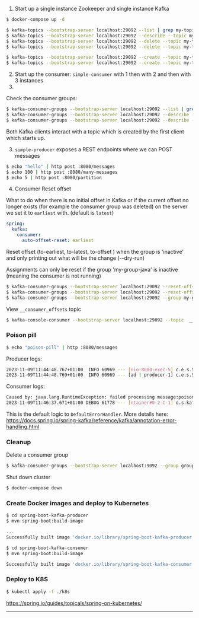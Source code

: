 1. Start up a single instance Zookeeper and single instance Kafka

```bash
$ docker-compose up -d
```


```bash
$ kafka-topics --bootstrap-server localhost:29092 --list | grep my-topic
$ kafka-topics --bootstrap-server localhost:29092 --describe --topic my-topic-java
$ kafka-topics --bootstrap-server localhost:29092 --delete --topic my-topic-java
$ kafka-topics --bootstrap-server localhost:29092 --delete --topic my-topic-dlt

$ kafka-topics --bootstrap-server localhost:29092 --create --topic my-topic-java --partitions 6 --replication-factor 1
$ kafka-topics --bootstrap-server localhost:29092 --create --topic my-topic-dlt --partitions 1 --replication-factor 1
```

2. Start up the consumer: `simple-consumer` with 1 then with 2 and then with 3 instances
3. 
Check the consumer groups:

```bash
$ kafka-consumer-groups --bootstrap-server localhost:29092 --list | grep my-group
$ kafka-consumer-groups --bootstrap-server localhost:29092 --describe --group my-group-java
$ kafka-consumer-groups --bootstrap-server localhost:29092 --describe --group my-group-dlt
```

Both Kafka clients interact with a topic which is created by the first client which starts up.

3. `simple-producer` exposes a REST endpoints where we can POST messages

```bash
$ echo "hello" | http post :8080/messages
$ echo 100 | http post :8080/many-messages
$ echo 5 | http post :8080/partition
```

4. Consumer Reset offset

What to do when there is no initial offset in Kafka or if the current offset no longer exists (for example the consumer group was deleted)
on the server we set it to `earliest` with. (default is `latest`)

```yaml
spring:
  kafka:
    consumer:
      auto-offset-reset: earliest
``` 

Reset offset (to-earliest, to-latest, to-offset <Long>) when the group is 'inactive' and only printing out what will be the change (--dry-run)

Assignments can only be reset if the group 'my-group-java' is inactive (meaning the consumer is not running)

```bash
$ kafka-consumer-groups --bootstrap-server localhost:29092 --reset-offsets --group my-group-java --to-earliest --topic my-topic-java --dry-run
$ kafka-consumer-groups --bootstrap-server localhost:29092 --reset-offsets --group my-group-java --to-earliest --topic my-topic-java --execute
$ kafka-consumer-groups --bootstrap-server localhost:29092 --group my-group-java --describe
```


View `__consumer_offsets` topic

```bash
$ kafka-console-consumer --bootstrap-server localhost:29092 --topic  __consumer_offsets --from-beginning --formatter kafka.coordinator.group.GroupMetadataManager\$OffsetsMessageFormatter
```

### Poison pill

```bash
$ echo "poison-pill" | http :8080/messages
````

Producer logs:

```bash
2023-11-09T11:44:48.767+01:00  INFO 60969 --- [nio-8080-exec-5] c.e.s.SimpleProducerApplication          : Sending payload poison-pill
2023-11-09T11:44:48.769+01:00  INFO 60969 --- [ad | producer-1] c.e.s.SimpleProducerApplication          : success, topic: my-topic, partition: 4, offset: 12
```

Consumer logs:
```bash
Caused by: java.lang.RuntimeException: failed processing message:poison-pill - 10 times
2023-11-09T11:46:37.671+01:00 DEBUG 61778 --- [ntainer#0-2-C-1] o.s.kafka.listener.DefaultErrorHandler   : Skipping seek of: my-topic-4@12
```

This is the default logic to `DefaultErrorHandler`. More details here: https://docs.spring.io/spring-kafka/reference/kafka/annotation-error-handling.html

### Cleanup

Delete a consumer group

```bash
$ kafka-consumer-groups --bootstrap-server localhost:9092 --group group-id --delete
```

Shut down cluster

```bash
$ docker-compose down
```


### Create Docker images and deploy to Kubernetes

```bash
$ cd spring-boot-kafka-producer
$ mvn spring-boot:build-image

...
Successfully built image 'docker.io/library/spring-boot-kafka-producer:0.0.1-SNAPSHOT'

$ cd spring-boot-kafka-consumer
$ mvn spring-boot:build-image

Successfully built image 'docker.io/library/spring-boot-kafka-consumer:0.0.1-SNAPSHOT'
```

### Deploy to K8S

```bash
$ kubectl apply -f ./k8s
```

https://spring.io/guides/topicals/spring-on-kubernetes/

------------------------------------------------------------------------------------------------------------------------

